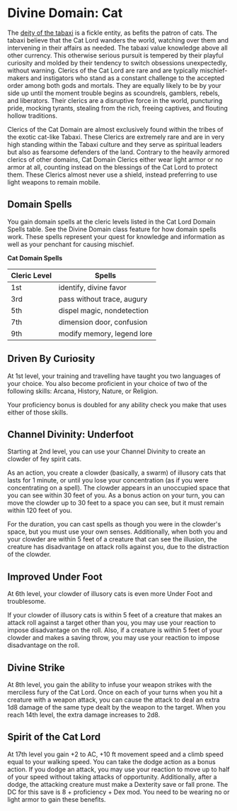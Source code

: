 # Divine Domain: Cat
The [deity of the tabaxi](../../Religions/Pantheon/CatLord.md) is a fickle entity, as befits the patron of cats. The tabaxi believe that the Cat Lord wanders the world, watching over them and intervening in their affairs as needed. The tabaxi value knowledge above all other currency. This otherwise serious pursuit is tempered by their playful curiosity and molded by their tendency to switch obsessions unexpectedly, without warning. Clerics of the Cat Lord are rare and are typically mischief-makers and instigators who stand as a constant challenge to the accepted order among both gods and mortals. They are equally likely to be by your side up until the moment trouble begins as scoundrels, gamblers, rebels, and liberators. Their clerics are a disruptive force in the world, puncturing pride, mocking tyrants, stealing from the rich, freeing captives, and flouting hollow traditions. 

Clerics of the Cat Domain are almost exclusively found within the tribes of the exotic cat-like Tabaxi. These Clerics are extremely rare and are in very high standing within the Tabaxi culture and they serve as spiritual leaders but also as fearsome defenders of the land. Contrary to the heavily armored clerics of other domains, Cat Domain Clerics either wear light armor or no armor at all,  counting instead on the blessings of the Cat Lord to protect them. These Clerics almost never use a shield, instead preferring to use light weapons to remain mobile.

## Domain Spells
You gain domain spells at the cleric levels listed in the Cat Lord Domain Spells table. See the Divine Domain class feature for how domain spells work. These spells represent your quest for knowledge and information as well as your penchant for causing mischief.

**Cat Domain Spells**

Cleric Level | Spells
------------ | ------
1st	| identify, divine favor
3rd	| pass without trace, augury
5th	| dispel magic, nondetection
7th	| dimension door, confusion
9th	| modify memory, legend lore

## Driven By Curiosity
At 1st level, your training and travelling have taught you two languages of your choice. You also become proficient in your choice of two of the following skills: Arcana, History, Nature, or Religion.

Your proficiency bonus is doubled for any ability check you make that uses either of those skills.

## Channel Divinity: Underfoot
Starting at 2nd level, you can use your Channel Divinity to create an clowder of fey spirit cats.

As an action, you create a clowder (basically, a swarm) of illusory cats that lasts for 1 minute, or until you lose your concentration (as if you were concentrating on a spell). The clowder appears in an unoccupied space that you can see within 30 feet of you. As a bonus action on your turn, you can move the clowder up to 30 feet to a space you can see, but it must remain within 120 feet of you.

For the duration, you can cast spells as though you were in the clowder's space, but you must use your own senses. Additionally, when both you and your clowder are within 5 feet of a creature that can see the illusion, the creature has disadvantage on attack rolls against you, due to the distraction of the clowder.

## Improved Under Foot
At 6th level, your clowder of illusory cats is even more Under Foot and troublesome.

If your clowder of illusory cats is within 5 feet of a creature that makes an attack roll against a target other than you, you may use your reaction to impose disadvantage on the roll. Also, if a creature is within 5 feet of your clowder and makes a saving throw, you may use your reaction to impose disadvantage on the roll.

## Divine Strike
At 8th level, you gain the ability to infuse your weapon strikes with the merciless fury of the Cat Lord. Once on each of your turns when you hit a creature with a weapon attack, you can cause the attack to deal an extra 1d8 damage of the same type dealt by the weapon to the target. When you reach 14th level, the extra damage increases to 2d8.

## Spirit of the Cat Lord
At 17th level you gain +2 to AC, +10 ft movement speed and a climb speed equal to your walking speed. You can take the dodge action as a bonus action. If you dodge an attack, you may use your reaction to move up to half of your speed without taking attacks of opportunity. Additionally, after a dodge, the attacking creature must make a Dexterity save or fall prone. The DC for this save is 8 + proficiency + Dex mod. You need to be wearing no or light armor to gain these benefits.